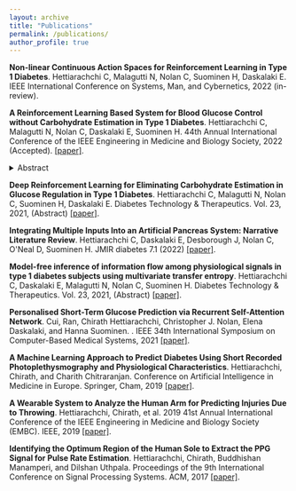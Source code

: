 ```yaml
---
layout: archive
title: "Publications"
permalink: /publications/
author_profile: true
---
```


**Non-linear Continuous Action Spaces for Reinforcement Learning in Type 1 Diabetes**. Hettiarachchi C, Malagutti N, Nolan C, Suominen H, Daskalaki E.  IEEE International Conference on Systems, Man, and Cybernetics, 2022 (in-review).

**A Reinforcement Learning Based System for Blood Glucose Control without Carbohydrate Estimation in Type 1 Diabetes**. Hettiarachchi C, Malagutti N, Nolan C, Daskalaki E, Suominen H. 44th Annual International Conference of the IEEE Engineering in Medicine and Biology Society, 2022 (Accepted). 
[[paper]](https://www.liebertpub.com/doi/full/10.1089/dia.2021.2525.abstracts). <details><summary>Abstract</summary>
<pre>Type 1 Diabetes (T1D) is a chronic autoimmune disease, which requires the use of exogenous insulin for glucose regulation. In current hybrid closed-loop systems, meal entry is manual which adds cognitive burden to the persons living with T1D. In this study, we proposed a control system based on Proximal Policy Optimisation (PPO) that controls both basal and bolus insulin infusion and only requires meal announcement, thus eliminating the need for carbohydrate estimation. We evaluated the system on a challenging meal scenario, using an open-source simulator based on the UVA/Padova 2008 model and achieved a mean Time in Range value of 65\% for the adult subject cohort, while maintaining a moderate hypoglycemic and hyperglycemic risk profile. The approach shows promise and welcomes further research towards the translation to a real-life artificial~pancreas. </pre></details>

**Deep Reinforcement Learning for Eliminating Carbohydrate Estimation in Glucose Regulation in Type 1 Diabetes**. Hettiarachchi C, Malagutti N, Nolan C, Suominen H, Daskalaki E. Diabetes Technology \& Therapeutics. Vol. 23, 2021, (Abstract) [[paper]](https://www.liebertpub.com/doi/full/10.1089/dia.2021.2525.abstracts).

**Integrating Multiple Inputs Into an Artificial Pancreas System: Narrative Literature Review**. Hettiarachchi C, Daskalaki E, Desborough J, Nolan C, O'Neal D, Suominen H. JMIR diabetes 7.1 (2022) [[paper]](https://diabetes.jmir.org/2022/1/e28861/).

**Model-free inference of information flow among physiological signals in type 1 diabetes subjects using multivariate transfer entropy**. Hettiarachchi C, Daskalaki E, Malagutti N, Nolan C, Suominen H. Diabetes Technology \& Therapeutics. Vol. 23, 2021, (Abstract) [[paper]](https://www.liebertpub.com/doi/full/10.1089/dia.2021.2525.abstracts).

**Personalised Short-Term Glucose Prediction via Recurrent Self-Attention Network**. Cui, Ran, Chirath Hettiarachchi, Christopher J. Nolan, Elena Daskalaki, and Hanna Suominen. . IEEE 34th International Symposium on Computer-Based Medical Systems, 2021 [[paper]](https://ieeexplore.ieee.org/abstract/document/9474665).

**A Machine Learning Approach to Predict Diabetes Using Short Recorded Photoplethysmography and Physiological Characteristics**. Hettiarachchi, Chirath, and Charith Chitraranjan. Conference on Artificial Intelligence in Medicine in Europe. Springer, Cham, 2019 [[paper]](http://chirathyh.github.io/files/AIME_2019_paper_89.pdf).

**A Wearable System to Analyze the Human Arm for Predicting Injuries Due to Throwing**. Hettiarachchi, Chirath, et al. 2019 41st Annual International Conference of the IEEE Engineering in Medicine and Biology Society (EMBC). IEEE, 2019 [[paper]](http://chirathyh.github.io/files/EMBC19_0212_FI.pdf).

**Identifying the Optimum Region of the Human Sole to Extract the PPG Signal for Pulse Rate Estimation**. Hettiarachchi, Chirath, Buddhishan Manamperi, and Dilshan Uthpala. Proceedings of the 9th International Conference on Signal Processing Systems. ACM, 2017 [[paper]](http://chirathyh.github.io/files/paper1.pdf).


<!-- {% if author.googlescholar %}
  You can also find my articles on <u><a href="{{author.googlescholar}}">my Google Scholar profile</a>.</u>
{% endif %}

{% include base_path %}

{% for post in site.publications reversed %}
  {% include archive-single.html %}
{% endfor %} -->
